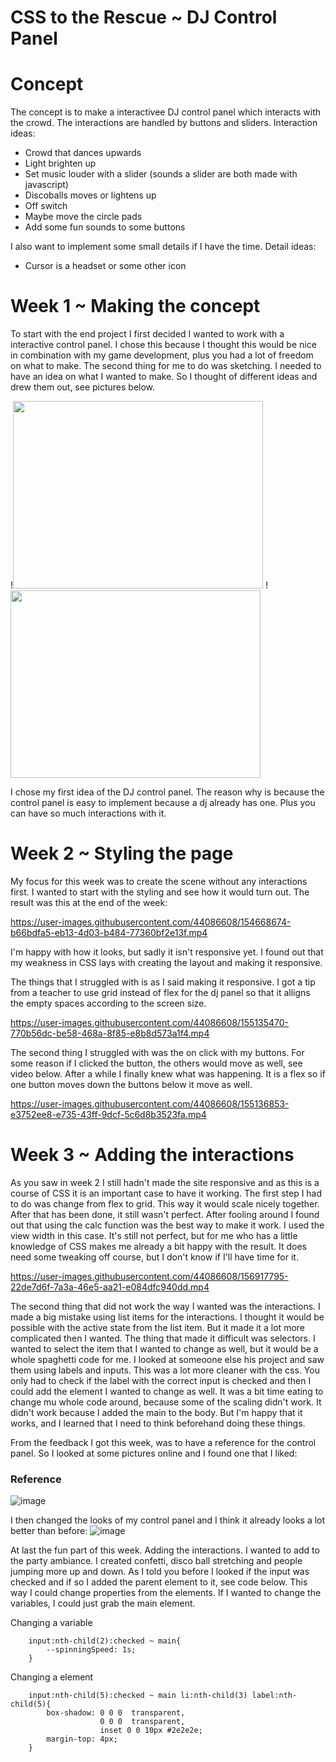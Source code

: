 # CSS to the Rescue ~ DJ Control Panel

# Concept
The concept is to make a interactivee DJ control panel which interacts with the crowd. The interactions are handled by buttons and sliders. 
Interaction ideas:
- Crowd that dances upwards
- Light brighten up
- Set music louder with a slider (sounds a slider are both made with javascript)
- Discoballs moves or lightens up
- Off switch
- Maybe move the circle pads
- Add some fun sounds to some buttons

I also want to implement some small details if I have the time.
Detail ideas:
- Cursor is a headset or some other icon


# Week 1 ~ Making the concept
To start with the end project I first decided I wanted to work with a interactive control panel. I chose this because I thought this would be nice in combination with my game development, plus you had a lot of freedom on what to make. 
The second thing for me to do was sketching. I needed to have an idea on what I wanted to make. So I thought of different ideas and drew them out, see pictures below. 

!<img src="https://user-images.githubusercontent.com/44086608/154667193-96b281ac-8ed6-412b-ba8a-4073e3e138e4.jpg" width="400" height="300"> !<img src="https://user-images.githubusercontent.com/44086608/154667192-15966f4e-a052-484f-8645-43afebe49e3f.jpg" width="400" height="300">

I chose my first idea of the DJ control panel. The reason why is because the control panel is easy to implement because a dj already has one. Plus you can have so much interactions with it. 

# Week 2 ~ Styling the page
My focus for this week was to create the scene without any interactions first. I wanted to start with the styling and see how it would turn out. 
The result was this at the end of the week:

https://user-images.githubusercontent.com/44086608/154668674-b66bdfa5-eb13-4d03-b484-77360bf2e13f.mp4

I'm happy with how it looks, but sadly it isn't responsive yet. I found out that my weakness in CSS lays with creating the layout and making it responsive. 

The things that I struggled with is as I said making it responsive. I got a tip from a teacher to use grid instead of flex for the dj panel so that it alligns the empty spaces according to the screen size.

https://user-images.githubusercontent.com/44086608/155135470-770b56dc-be58-468a-8f85-e8b8d573a1f4.mp4

The second thing I struggled with was the on click with my buttons. For some reason if I clicked the button, the others would move as well, see video below. After a while I finally knew what was happening. It is a flex so if one button moves down the buttons below it move as well. 

https://user-images.githubusercontent.com/44086608/155136853-e3752ee8-e735-43ff-9dcf-5c6d8b3523fa.mp4

# Week 3 ~ Adding the interactions
As you saw in week 2 I still hadn't made the site responsive and as this is a course of CSS it is an important case to have it working. The first step I had to do was change from flex to grid. This way it would scale nicely together. After that has been done, it still wasn't perfect. After fooling around I found out that using the calc function was the best way to make it work. I used the view width in this case. It's still not perfect, but for me who has a little knowledge of CSS makes me already a bit happy with the result. It does need some tweaking off course, but I don't know if I'll have time for it. 

https://user-images.githubusercontent.com/44086608/156917795-22de7d6f-7a3a-46e5-aa21-e084dfc940dd.mp4

The second thing that did not work the way I wanted was the interactions. I made a big mistake using list items for the interactions. I thought it would be possible with the active state from the list item. But it made it a lot more complicated then I wanted. The thing that made it difficult was selectors. I wanted to select the item that I wanted to change as well, but it would be a whole spaghetti code for me. I looked at someoone else his project and saw them using labels and inputs. This was a lot more cleaner with the css. You only had to check if the label with the correct input is checked and then I could add the element I wanted to change as well. It was a bit time eating to change mu whole code around, because some of the scaling didn't work. It didn't work because I added the main to the body. But I'm happy that it works, and I learned that I need to think beforehand doing these things. 

From the feedback I got this week, was to have a reference for the control panel. So I looked at some pictures online and I found one that I liked: 

### Reference
![image](https://user-images.githubusercontent.com/44086608/156918028-5b5b012b-f1f1-402a-acac-c5fb7fc2156d.png)

I then changed the looks of my control panel and I think it already looks a lot better than before: 
![image](https://user-images.githubusercontent.com/44086608/156918058-755cf2ca-435b-4e30-80c1-1cb56a533551.png)

At last the fun part of this week. Adding the interactions. I wanted to add to the party ambiance. I created confetti, disco ball stretching and people jumping more up and down. As I told you before I looked if the input was checked and if so I added the parent element to it, see code below. This way I could change properties from the elements. If I wanted to change the variables, I could just grab the main element. 

Changing a variable
```
    input:nth-child(2):checked ~ main{
        --spinningSpeed: 1s;
    }
```

Changing a element
```
    input:nth-child(5):checked ~ main li:nth-child(3) label:nth-child(5){
        box-shadow: 0 0 0  transparent,
                    0 0 0  transparent,
                    inset 0 0 10px #2e2e2e;        
        margin-top: 4px;
    }
```

